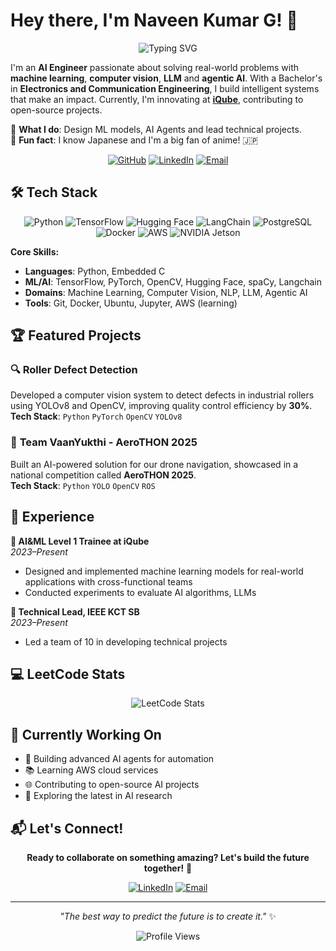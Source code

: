 # Hey there, I'm Naveen Kumar G! 👋

<div align="center">
  
![Typing SVG](https://readme-typing-svg.herokuapp.com?font=Fira+Code&pause=1000&color=00D9FF&center=true&vCenter=true&width=435&lines=AI+%7C+ML+Enthusiast;Computer+Vision+Expert;LLM+%26+Agentic+AI+Developer;Open+Source+Contributor)

</div>

I'm an **AI Engineer** passionate about solving real-world problems with **machine learning**, **computer vision**, **LLM** and **agentic AI**. With a Bachelor's in **Electronics and Communication Engineering**, I build intelligent systems that make an impact. Currently, I'm innovating at **[iQube](https://iqubekct.ac.in/)**, contributing to open-source projects.

🌱 **What I do**: Design ML models, AI Agents and lead technical projects.  
🚀 **Fun fact**: I know Japanese and I'm a big fan of anime! 🇯🇵

<div align="center">
  
[![GitHub](https://img.shields.io/badge/-GitHub-181717?style=flat&logo=GitHub&logoColor=white)](https://github.com/naveeeen-ai)
[![LinkedIn](https://img.shields.io/badge/-LinkedIn-0077B5?style=flat&logo=Linkedin&logoColor=white)](https://www.linkedin.com/in/naveen-kumar-g-24b3832b8/)
[![Email](https://img.shields.io/badge/-Email-D14836?style=flat&logo=Gmail&logoColor=white)](mailto:naveeeen.ai@gmail.com)

</div>

## 🛠️ Tech Stack

<div align="center">

![Python](https://img.shields.io/badge/-Python-3776AB?style=flat&logo=Python&logoColor=white)
![TensorFlow](https://img.shields.io/badge/-TensorFlow-FF6F00?style=flat&logo=TensorFlow&logoColor=white)
![Hugging Face](https://img.shields.io/badge/-Hugging%20Face-FFD21E?style=flat&logo=HuggingFace&logoColor=black)
![LangChain](https://img.shields.io/badge/-LangChain-1C3C3C?style=flat&logo=LangChain&logoColor=white)
![PostgreSQL](https://img.shields.io/badge/-PostgreSQL-4169E1?style=flat&logo=PostgreSQL&logoColor=white)
![Docker](https://img.shields.io/badge/-Docker-2496ED?style=flat&logo=Docker&logoColor=white)
![AWS](https://img.shields.io/badge/-AWS-232F3E?style=flat&logo=Amazon-AWS&logoColor=white)
![NVIDIA Jetson](https://img.shields.io/badge/-NVIDIA%20Jetson-76B900?style=flat&logo=NVIDIA&logoColor=white)


</div>

**Core Skills:**
- **Languages**: Python, Embedded C
- **ML/AI**: TensorFlow, PyTorch, OpenCV, Hugging Face, spaCy, Langchain
- **Domains**: Machine Learning, Computer Vision, NLP, LLM, Agentic AI
- **Tools**: Git, Docker, Ubuntu, Jupyter, AWS (learning)

## 🏆 Featured Projects

### 🔍 **Roller Defect Detection**
Developed a computer vision system to detect defects in industrial rollers using YOLOv8 and OpenCV, improving quality control efficiency by **30%**.  
**Tech Stack**: `Python` `PyTorch` `OpenCV` `YOLOv8`

### 🚁 **Team VaanYukthi - AeroTHON 2025**
Built an AI-powered solution for our drone navigation, showcased in a national competition called **AeroTHON 2025**.  
**Tech Stack**: `Python` `YOLO` `OpenCV` `ROS`

## 💼 Experience

**🏢 AI&ML Level 1 Trainee at iQube**  
*2023–Present*  
- Designed and implemented machine learning models for real-world applications with cross-functional teams
- Conducted experiments to evaluate AI algorithms, LLMs

**👥 Technical Lead, IEEE KCT SB**  
*2023–Present*  
- Led a team of 10 in developing technical projects

## 💻 LeetCode Stats

<div align="center">
  
![LeetCode Stats](https://leetcard.jacoblin.cool/naveeeen_ai?theme=dark&font=Noto%20Sans%20TC)

</div>

## 🎯 Currently Working On
- 🤖 Building advanced AI agents for automation
- 📚 Learning AWS cloud services
- 🌐 Contributing to open-source AI projects
- 📖 Exploring the latest in AI research

## 📬 Let's Connect!

<div align="center">

**Ready to collaborate on something amazing? Let's build the future together!** 🚀

[![LinkedIn](https://img.shields.io/badge/-Connect_on_LinkedIn-0077B5?style=for-the-badge&logo=Linkedin&logoColor=white)](https://www.linkedin.com/in/naveen-kumar-g-24b3832b8/)
[![Email](https://img.shields.io/badge/-Drop_an_Email-D14836?style=for-the-badge&logo=Gmail&logoColor=white)](mailto:naveeeen.ai@gmail.com)

</div>

---

<div align="center">
  
*"The best way to predict the future is to create it."* ✨

![Profile Views](https://komarev.com/ghpvc/?username=naveeeen-ai&color=brightgreen&style=flat-square)

</div>
